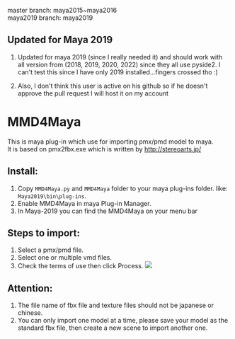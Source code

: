 master branch: maya2015~maya2016<br>
maya2019 branch: maya2019<br>
## Updated for Maya 2019
1. Updated for maya 2019 (since I really needed it) and should work with all version from (2018, 2019, 2020, 2022)
since they all use pyside2.
I can't test this since I have only 2019 installed...fingers crossed tho :)

2. Also, I don't think this user is active on his github so if he doesn't approve the pull request I will host it on my account

# MMD4Maya
This is maya plug-in which use for importing pmx/pmd model to maya.<br>
It is based on pmx2fbx.exe which is written by http://stereoarts.jp/

## Install:
1. Copy `MMD4Maya.py` and `MMD4Maya` folder to your maya plug-ins folder. like: `Maya2019\bin\plug-ins`.
2. Enable MMD4Maya in maya Plug-in Manager.
3. In Maya-2019 you can find the MMD4Maya on your menu bar

## Steps to import:
1. Select a pmx/pmd file.
2. Select one or multiple vmd files.
3. Check the terms of use then click Process.
![](http://images2015.cnblogs.com/blog/675680/201601/675680-20160131230507896-565921880.jpg)

## Attention:
1. The file name of fbx file and texture files should not be japanese or chinese.
2. You can only import one model at a time, please save your model as the standard fbx file, then create a new scene to import another one.
